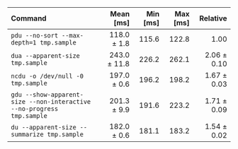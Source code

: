 | Command | Mean [ms] | Min [ms] | Max [ms] | Relative |
|:---|---:|---:|---:|---:|
| `pdu --no-sort --max-depth=1 tmp.sample` | 118.0 ± 1.8 | 115.6 | 122.8 | 1.00 |
| `dua --apparent-size tmp.sample` | 243.0 ± 11.8 | 226.2 | 262.1 | 2.06 ± 0.10 |
| `ncdu -o /dev/null -0 tmp.sample` | 197.0 ± 0.6 | 196.2 | 198.2 | 1.67 ± 0.03 |
| `gdu --show-apparent-size --non-interactive --no-progress tmp.sample` | 201.3 ± 9.9 | 191.6 | 223.2 | 1.71 ± 0.09 |
| `du --apparent-size --summarize tmp.sample` | 182.0 ± 0.6 | 181.1 | 183.2 | 1.54 ± 0.02 |
